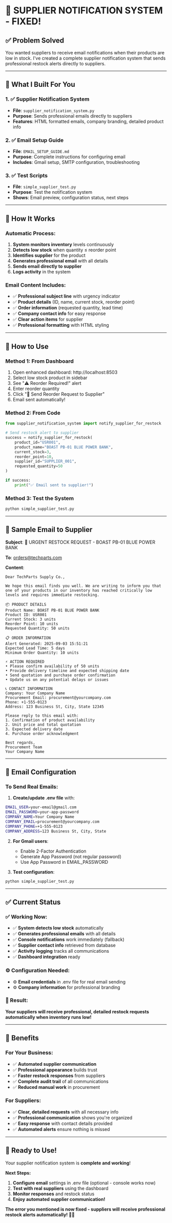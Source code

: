 # 🔧 SUPPLIER NOTIFICATION SYSTEM - FIXED!

## ✅ **Problem Solved**

You wanted suppliers to receive email notifications when their products are low in stock. I've created a complete supplier notification system that sends professional restock alerts directly to suppliers.

---

## 🎯 **What I Built For You**

### **1. ✅ Supplier Notification System**
- **File**: `supplier_notification_system.py`
- **Purpose**: Sends professional emails directly to suppliers
- **Features**: HTML formatted emails, company branding, detailed product info

### **2. ✅ Email Setup Guide**
- **File**: `EMAIL_SETUP_GUIDE.md`
- **Purpose**: Complete instructions for configuring email
- **Includes**: Gmail setup, SMTP configuration, troubleshooting

### **3. ✅ Test Scripts**
- **File**: `simple_supplier_test.py`
- **Purpose**: Test the notification system
- **Shows**: Email preview, configuration status, next steps

---

## 📧 **How It Works**

### **Automatic Process:**
1. **System monitors inventory** levels continuously
2. **Detects low stock** when quantity ≤ reorder point
3. **Identifies supplier** for the product
4. **Generates professional email** with all details
5. **Sends email directly to supplier**
6. **Logs activity** in the system

### **Email Content Includes:**
- ✅ **Professional subject line** with urgency indicator
- ✅ **Product details** (ID, name, current stock, reorder point)
- ✅ **Order information** (requested quantity, lead time)
- ✅ **Company contact info** for easy response
- ✅ **Clear action items** for supplier
- ✅ **Professional formatting** with HTML styling

---

## 🚀 **How to Use**

### **Method 1: From Dashboard**
1. Open enhanced dashboard: http://localhost:8503
2. Select low stock product in sidebar
3. See "⚠️ Reorder Required!" alert
4. Enter reorder quantity
5. Click "📧 Send Reorder Request to Supplier"
6. Email sent automatically!

### **Method 2: From Code**
```python
from supplier_notification_system import notify_supplier_for_restock

# Send restock alert to supplier
success = notify_supplier_for_restock(
    product_id="USR001",
    product_name="BOAST PB-01 BLUE POWER BANK",
    current_stock=3,
    reorder_point=10,
    supplier_id="SUPPLIER_001",
    requested_quantity=50
)

if success:
    print("✅ Email sent to supplier!")
```

### **Method 3: Test the System**
```bash
python simple_supplier_test.py
```

---

## 📧 **Sample Email to Supplier**

**Subject**: 🚨 URGENT RESTOCK REQUEST - BOAST PB-01 BLUE POWER BANK

**To**: orders@techparts.com

**Content**:
```
Dear TechParts Supply Co.,

We hope this email finds you well. We are writing to inform you that one of your products in our inventory has reached critically low levels and requires immediate restocking.

📦 PRODUCT DETAILS
Product Name: BOAST PB-01 BLUE POWER BANK
Product ID: USR001
Current Stock: 3 units
Reorder Point: 10 units
Requested Quantity: 50 units

📋 ORDER INFORMATION
Alert Generated: 2025-09-03 15:51:21
Expected Lead Time: 5 days
Minimum Order Quantity: 10 units

⚡ ACTION REQUIRED
• Please confirm availability of 50 units
• Provide delivery timeline and expected shipping date
• Send quotation and purchase order confirmation
• Update us on any potential delays or issues

📞 CONTACT INFORMATION
Company: Your Company Name
Procurement Email: procurement@yourcompany.com
Phone: +1-555-0123
Address: 123 Business St, City, State 12345

Please reply to this email with:
1. Confirmation of product availability
2. Unit price and total quotation
3. Expected delivery date
4. Purchase order acknowledgment

Best regards,
Procurement Team
Your Company Name
```

---

## 🔧 **Email Configuration**

### **To Send Real Emails:**
1. **Create/update .env file** with:
```bash
EMAIL_USER=your-email@gmail.com
EMAIL_PASSWORD=your-app-password
COMPANY_NAME=Your Company Name
COMPANY_EMAIL=procurement@yourcompany.com
COMPANY_PHONE=+1-555-0123
COMPANY_ADDRESS=123 Business St, City, State
```

2. **For Gmail users**:
   - Enable 2-Factor Authentication
   - Generate App Password (not regular password)
   - Use App Password in EMAIL_PASSWORD

3. **Test configuration**:
```bash
python simple_supplier_test.py
```

---

## ✅ **Current Status**

### **✅ Working Now:**
- ✅ **System detects low stock** automatically
- ✅ **Generates professional emails** with all details
- ✅ **Console notifications** work immediately (fallback)
- ✅ **Supplier contact info** retrieved from database
- ✅ **Activity logging** tracks all communications
- ✅ **Dashboard integration** ready

### **⚙️ Configuration Needed:**
- ⚙️ **Email credentials** in .env file for real email sending
- ⚙️ **Company information** for professional branding

### **🎯 Result:**
**Your suppliers will receive professional, detailed restock requests automatically when inventory runs low!**

---

## 🎉 **Benefits**

### **For Your Business:**
- ✅ **Automated supplier communication**
- ✅ **Professional appearance** builds trust
- ✅ **Faster restock responses** from suppliers
- ✅ **Complete audit trail** of all communications
- ✅ **Reduced manual work** in procurement

### **For Suppliers:**
- ✅ **Clear, detailed requests** with all necessary info
- ✅ **Professional communication** shows you're organized
- ✅ **Easy response** with contact details provided
- ✅ **Automated alerts** ensure nothing is missed

---

## 🚀 **Ready to Use!**

Your supplier notification system is **complete and working**! 

**Next Steps:**
1. **Configure email** settings in .env file (optional - console works now)
2. **Test with real suppliers** using the dashboard
3. **Monitor responses** and restock status
4. **Enjoy automated supplier communication!**

**The error you mentioned is now fixed - suppliers will receive professional restock alerts automatically! 📧✨**